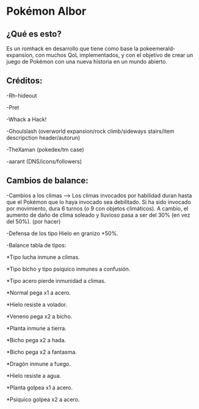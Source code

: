 # Pokémon Albor

## ¿Qué es esto?

Es un romhack en desarrollo que tiene como base la pokeemerald-expansion, con muchos QoL implementados, y con el objetivo de crear un juego de Pokémon con una nueva historia en un mundo abierto.

## Créditos:

-Rh-hideout 

-Pret

-Whack a Hack!

-Ghoulslash (overworld expansion/rock climb/sideways stairs/item descripction header/autorun)

-TheXaman (pokedex/tm case)

-aarant (DNS/icons/followers)

## Cambios de balance:

-Cambios a los climas --> Los climas invocados por habilidad duran hasta que el Pokémon que lo haya invocado sea debilitado. Si ha sido invocado por movimiento, dura 6 turnos (o 9 con objetos climáticos). A cambio, el aumento de daño de clima soleado y lluvioso pasa a ser del 30% (en vez del 50%). (por hacer)

-Defensa de los tipo Hielo en granizo +50%.

-Balance tabla de tipos: 

*Tipo lucha inmune a climas.

*Tipo bicho y tipo psíquico inmunes a confusión.

*Tipo acero pierde inmunidad a climas.

*Normal pega x1 a acero.

*Hielo resiste a volador.

*Veneno pega x2 a bicho.

*Planta inmune a tierra.

*Bicho pega x2 a hada.

*Bicho pega x2 a fantasma.

*Dragón inmune a fuego.

*Hielo resiste a agua.

*Planta golpea x1 a acero.

*Psíquico golpea x2 a acero.
